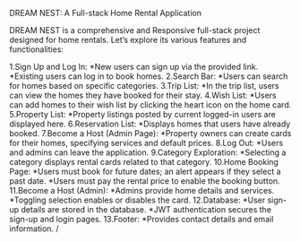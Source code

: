 DREAM NEST: A Full-stack Home Rental Application

DREAM NEST is a comprehensive and Responsive full-stack project designed for home rentals. Let’s explore its various features and functionalities:

1.Sign Up and Log In:
*New users can sign up via the provided link.
*Existing users can log in to book homes.
2.Search Bar:
*Users can search for homes based on specific categories.
3.Trip List:
*In the trip list, users can view the homes they have booked for their stay.
4.Wish List:
*Users can add homes to their wish list by clicking the heart icon on the home card.
5.Property List:
*Property listings posted by current logged-in users are displayed here.
6.Reservation List:
*Displays homes that users have already booked.
7.Become a Host (Admin Page):
*Property owners can create cards for their homes, specifying services and default prices.
8.Log Out:
*Users and admins can leave the application.
9.Category Exploration:
*Selecting a category displays rental cards related to that category.
10.Home Booking Page:
*Users must book for future dates; an alert appears if they select a past date.
*Users must pay the rental price to enable the booking button.
11.Become a Host (Admin):
*Admins provide home details and services.
*Toggling selection enables or disables the card.
12.Database:
*User sign-up details are stored in the database.
*JWT authentication secures the sign-up and login pages.
13.Footer:
*Provides contact details and email information.
/